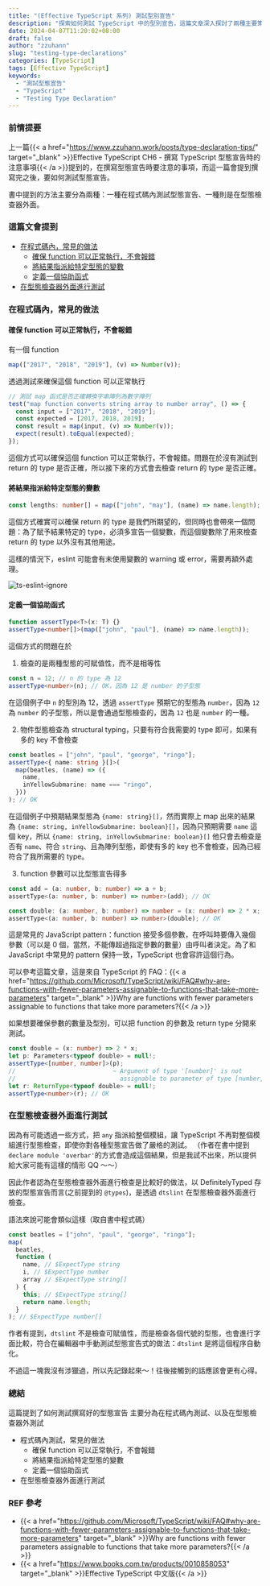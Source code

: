 ```yaml
---
title: "(Effective TypeScript 系列) 測試型別宣告"
description: "探索如何測試 TypeScript 中的型別宣告，這篇文章深入探討了兩種主要策略：程式碼內部和型別檢查器外部的測試方法。從確保 function 正常執行到驗證返回值的型別，這篇文章提供了幾個技巧和工具，幫助你確保 TypeScript 型別的準確性和可靠性。"
date: 2024-04-07T11:20:02+08:00
draft: false
author: "zzuhann"
slug: "testing-type-declarations"
categories: [TypeScript]
tags: [Effective TypeScript]
keywords:
  - "測試型態宣告"
  - "TypeScript"
  - "Testing Type Declaration"
---
```


### 前情提要

上一篇{{< a href="https://www.zzuhann.work/posts/type-declaration-tips/" target="_blank" >}}Effective TypeScript CH6 - 撰寫 TypeScript 型態宣告時的注意事項{{< /a >}}提到的，在撰寫型態宣告時要注意的事項，而這一篇會提到撰寫完之後，要如何測試型態宣告。

書中提到的方法主要分為兩種：一種在程式碼內測試型態宣告、一種則是在型態檢查器外面。

### 這篇文會提到

- [在程式碼內，常見的做法](#在程式碼內常見的做法)
  - [確保 function 可以正常執行，不會報錯](#確保-function-可以正常執行不會報錯)
  - [將結果指派給特定型態的變數](#將結果指派給特定型態的變數)
  - [定義一個協助函式](#定義一個協助函式)
- [在型態檢查器外面進行測試](#在型態檢查器外面進行測試)

### 在程式碼內，常見的做法

#### 確保 function 可以正常執行，不會報錯

有一個 function

```ts
map(["2017", "2018", "2019"], (v) => Number(v));
```

透過測試來確保這個 function 可以正常執行

```ts
// 測試 map 函式是否正確轉換字串陣列為數字陣列
test("map function converts string array to number array", () => {
  const input = ["2017", "2018", "2019"];
  const expected = [2017, 2018, 2019];
  const result = map(input, (v) => Number(v));
  expect(result).toEqual(expected);
});
```

這個方式可以確保這個 function 可以正常執行，不會報錯。問題在於沒有測試到 return 的 type 是否正確，所以接下來的方式會去檢查 return 的 type 是否正確。

#### 將結果指派給特定型態的變數

```ts
const lengths: number[] = map(["john", "may"], (name) => name.length);
```

這個方式確實可以確保 return 的 type 是我們所期望的，但同時也會帶來一個問題：為了賦予結果特定的 type，必須多宣告一個變數，而這個變數除了用來檢查 return 的 type 以外沒有其他用途。

這樣的情況下，eslint 可能會有未使用變數的 warning 或 error，需要再額外處理。

![ts-eslint-ignore](/gif/ts-eslint-ignore.gif)

#### 定義一個協助函式

```ts
function assertType<T>(x: T) {}
assertType<number[]>(map(["john", "paul"], (name) => name.length));
```

這個方式的問題在於

1. 檢查的是兩種型態的可賦值性，而不是相等性

```ts
const n = 12; // n 的 type 為 12
assertType<number>(n); // OK，因為 12 是 number 的子型態
```

在這個例子中 `n` 的型別為 12，透過 `assertType` 預期它的型態為 `number`，因為 `12` 為 `number` 的子型態，所以是會通過型態檢查的，因為 `12` 也是 `number` 的一種。

2. 物件型態檢查為 structural typing，只要有符合我需要的 type 即可，如果有多的 key 不會檢查

```ts
const beatles = ["john", "paul", "george", "ringo"];
assertType<{ name: string }[]>(
  map(beatles, (name) => ({
    name,
    inYellowSubmarine: name === "ringo",
  }))
); // OK
```

在這個例子中預期結果型態為 `{name: string}[]`，然而實際上 map 出來的結果為 `{name: string, inYellowSubmarine: boolean}[]`，因為只預期需要 `name` 這個 key，所以 `{name: string, inYellowSubmarine: boolean}[]` 他只會去檢查是否有 `name`、符合 `string`、且為陣列型態，即使有多的 key 也不會檢查，因為已經符合了我所需要的 type。

3. function 參數可以比型態宣告得多

```ts
const add = (a: number, b: number) => a + b;
assertType<(a: number, b: number) => number>(add); // OK

const double: (a: number, b: number) => number = (x: number) => 2 * x;
assertType<(a: number, b: number) => number>(double); // OK
```

這是常見的 JavaScript pattern：function 接受多個參數，在呼叫時要傳入幾個參數（可以是 0 個，當然，不能傳超過指定參數的數量）由呼叫者決定。為了和 JavaScript 中常見的 pattern 保持一致，TypeScript 也會容許這個行為。

可以參考這篇文章，這是來自 TypeScript 的 FAQ：{{< a href="https://github.com/Microsoft/TypeScript/wiki/FAQ#why-are-functions-with-fewer-parameters-assignable-to-functions-that-take-more-parameters" target="_blank" >}}Why are functions with fewer parameters assignable to functions that take more parameters?{{< /a >}}

如果想要確保參數的數量及型別，可以把 function 的參數及 return type 分開來測試。

```ts
const double = (x: number) => 2 * x;
let p: Parameters<typeof double> = null!;
assertType<[number, number]>(p);
//                           ~ Argument of type '[number]' is not
//                             assignable to parameter of type [number, number]
let r: ReturnType<typeof double> = null!;
assertType<number>(r); // OK
```

### 在型態檢查器外面進行測試

因為有可能透過一些方式，把 `any` 指派給整個模組，讓 TypeScript 不再對整個模組進行型態檢查，即使你對各種型態宣告做了嚴格的測試。
（作者在書中提到 `declare module 'overbar'`的方式會造成這個結果，但是我試不出來，所以提供給大家可能有這樣的情形 QQ ～～）

因此作者認為在型態檢查器外面進行檢查是比較好的做法，以 DefinitelyTyped 存放的型態宣告而言(之前提到的 `@types`)，是透過 `dtslint` 在型態檢查器外面進行檢查。

語法來說可能會類似這樣（取自書中程式碼）

```ts
const beatles = ["john", "paul", "george", "ringo"];
map(
  beatles,
  function (
    name, // $ExpectType string
    i, // $ExpectType number
    array // $ExpectType string[]
  ) {
    this; // $ExpectType string[]
    return name.length;
  }
); // $ExpectType number[]
```

作者有提到，`dtslint` 不是檢查可賦值性，而是檢查各個代號的型態，也會進行字面比較，符合在編輯器中手動測試型態宣告式的做法：`dtslint` 是將這個程序自動化。

不過這一塊我沒有涉獵過，所以先記錄起來～！往後接觸到的話應該會更有心得。

### 總結

這篇提到了如何測試撰寫好的型態宣告
主要分為在程式碼內測試、以及在型態檢查器外測試

- 程式碼內測試，常見的做法
  - 確保 function 可以正常執行，不會報錯
  - 將結果指派給特定型態的變數
  - 定義一個協助函式
- 在型態檢查器外面進行測試

### REF 參考

- {{< a href="https://github.com/Microsoft/TypeScript/wiki/FAQ#why-are-functions-with-fewer-parameters-assignable-to-functions-that-take-more-parameters" target="_blank" >}}Why are functions with fewer parameters assignable to functions that take more parameters?{{< /a >}}
- {{< a href="https://www.books.com.tw/products/0010858053" target="_blank" >}}Effective TypeScript 中文版{{< /a >}}
